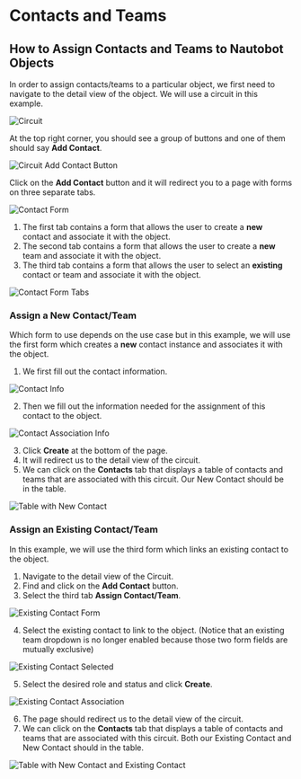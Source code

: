 # Contacts and Teams

## How to Assign Contacts and Teams to Nautobot Objects

In order to assign contacts/teams to a particular object, we first need to navigate to the detail view of the object. We will use a circuit in this example.

![Circuit](./images/contact-and-team/circuit.png)

At the top right corner, you should see a group of buttons and one of them should say **Add Contact**.

![Circuit Add Contact Button](./images/contact-and-team/circuit_button.png)

Click on the **Add Contact** button and it will redirect you to a page with forms on three separate tabs.

![Contact Form](./images/contact-and-team/contact_forms.png)

1. The first tab contains a form that allows the user to create a **new** contact and associate it with the object.
2. The second tab contains a form that allows the user to create a **new** team and associate it with the object.
3. The third tab contains a form that allows the user to select an **existing** contact or team and associate it with the object.

![Contact Form Tabs](./images/contact-and-team/contact_form_tabs.png)

### Assign a New Contact/Team

Which form to use depends on the use case but in this example, we will use the first form which creates a **new** contact instance and associates it with the object.
1. We first fill out the contact information.

![Contact Info](./images/contact-and-team/new_contact_info.png)

2. Then we fill out the information needed for the assignment of this contact to the object.

![Contact Association Info](./images/contact-and-team/new_contact_association_info.png)

3. Click **Create** at the bottom of the page.
4. It will redirect us to the detail view of the circuit.
5. We can click on the **Contacts** tab that displays a table of contacts and teams that are associated with this circuit. Our New Contact should be in the table.

![Table with New Contact](./images/contact-and-team/new_contact_table.png)

### Assign an Existing Contact/Team

In this example, we will use the third form which links an existing contact to the object.
1. Navigate to the detail view of the Circuit.
2. Find and click on the **Add Contact** button.
3. Select the third tab **Assign Contact/Team**.

![Existing Contact Form](./images/contact-and-team/existing_contact_form.png)

4. Select the existing contact to link to the object. (Notice that an existing team dropdown is no longer enabled because those two form fields are mutually exclusive)

![Existing Contact Selected](./images/contact-and-team/existing_contact_selected.png)

5. Select the desired role and status and click **Create**.

![Existing Contact Association](./images/contact-and-team/existing_contact_association.png)

6. The page should redirect us to the detail view of the circuit.
7. We can click on the **Contacts** tab that displays a table of contacts and teams that are associated with this circuit. Both our Existing Contact and New Contact should in the table.

![Table with New Contact and Existing Contact](./images/contact-and-team/existing_contact_table.png)
